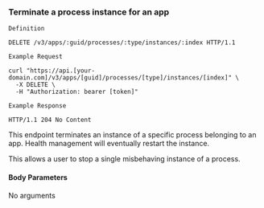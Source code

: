 ### Terminate a process instance for an app

```
Definition
```

```http
DELETE /v3/apps/:guid/processes/:type/instances/:index HTTP/1.1
```

```
Example Request
```

```shell
curl "https://api.[your-domain.com]/v3/apps/[guid]/processes/[type]/instances/[index]" \
  -X DELETE \
  -H "Authorization: bearer [token]"
```

```
Example Response
```

```http
HTTP/1.1 204 No Content
```

This endpoint terminates an instance of a specific process belonging to an app. Health management will eventually restart the instance.

This allows a user to stop a single misbehaving instance of a process.

#### Body Parameters

<p class='no-body-parameters-outer'>
  <span class='no-body-parameters-required'>
    No arguments
  </span>
</p>

